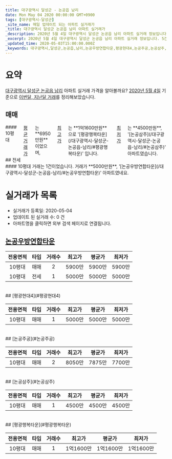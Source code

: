```yaml
---
title: 대구광역시 달성군 - 논공읍 남리
date: Mon May 04 2020 00:00:00 GMT+0900
tags: [대구광역시-달성군]
_site_name: 매일 업데이트 되는 아파트 실거래가
_title: 대구광역시 달성군 논공읍 남리 아파트 실거래가
_description: 2020년 5월 4일 대구광역시 달성군 논공읍 남리 아파트 실거래 정보입니다. 5건 아파트 정보가 있습니다.
_excerpt: 2020년 5월 4일 대구광역시 달성군 논공읍 남리 아파트 실거래 정보입니다. 5건 아파트 정보가 있습니다.
_updated_time: 2020-05-03T15:00:00.000Z
_keywords: 대구광역시,달성군,논공읍,남리,논공우방연합타운,평광현대4,논공주공,논공삼주,평광행복타운
---
```





# 요약
<ins>대구광역시 달성군 논공읍 남리</ins> 아파트 실거래 가격을 알아볼까요? <ins>2020년 5월 4일</ins> 기준으로 <ins>이번달, 지난달 거래</ins>를 정리해보았습니다.

## 매매
<div class="container">
<div class="twelve columns" markdown="1">
#### 10평대
<ins>평균 거래가</ins>는 **6950만원**이었으며, <ins>최고가</ins>는 **1억1600만원**으로 '[평광행복타운](/대구광역시-달성군-논공읍-남리/#평광행복타운)' 입니다. <ins>최저가</ins>는 **4500만원**, '[논공삼주](/대구광역시-달성군-논공읍-남리/#논공삼주)' 아파트였습니다.
</div>
</div>
## 전세
<div class="container">
<div class="twelve columns" markdown="1">
#### 10평대
거래는 1건이었습니다. 거래가 **5000만원**, '[논공우방연합타운](/대구광역시-달성군-논공읍-남리/#논공우방연합타운)' 아파트였네요.
</div>
</div>



# 실거래가 목록
- 실거래가 등록일: 2020-05-04
- 업데이트 된 실거래 수: 0 건
- 아파트명을 클릭하면 외부 검색 페이지로 연결됩니다.

## [논공우방연합타운](#논공우방연합타운)

|전용면적|타입|거래수|최고가|평균가|최저가|
|:---:|:---:|:---:|:---:|:---:|:---:|
|10평대|<span class="deal-type-1">매매</span>|2|5900만|5900만|5900만|
|10평대|<span class="deal-type-2">전세</span>|1|5000만|5000만|5000만|

<br/>
## [평광현대4](#평광현대4)

|전용면적|타입|거래수|최고가|평균가|최저가|
|:---:|:---:|:---:|:---:|:---:|:---:|
|10평대|<span class="deal-type-1">매매</span>|1|5000만|5000만|5000만|

<br/>
## [논공주공](#논공주공)

|전용면적|타입|거래수|최고가|평균가|최저가|
|:---:|:---:|:---:|:---:|:---:|:---:|
|10평대|<span class="deal-type-1">매매</span>|2|8050만|7875만|7700만|

<br/>
## [논공삼주](#논공삼주)

|전용면적|타입|거래수|최고가|평균가|최저가|
|:---:|:---:|:---:|:---:|:---:|:---:|
|10평대|<span class="deal-type-1">매매</span>|1|4500만|4500만|4500만|

<br/>
## [평광행복타운](#평광행복타운)

|전용면적|타입|거래수|최고가|평균가|최저가|
|:---:|:---:|:---:|:---:|:---:|:---:|
|10평대|<span class="deal-type-1">매매</span>|1|1억1600만|1억1600만|1억1600만|

<br/>



